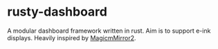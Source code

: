 # rusty-dashboard
A modular dashboard framework written in rust. Aim is to support e-ink displays. 
Heavily inspired by [MagicmMirror2]((https://github.com/MichMich/MagicMirror)https://github.com/MichMich/MagicMirror).
